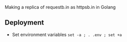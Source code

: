 Making a replica of requestb.in as httpsb.in in Golang

## Deployment
* Set environment variables `set -a ; . .env ; set +a`
